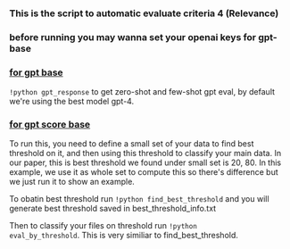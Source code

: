 ### This is the script to automatic evaluate criteria 4 (Relevance)

### before running you may wanna set your openai keys for gpt-base 

### [for gpt base](QUDeval/code/criteria4_anchor_relevence/gpt-base)
<code>!python gpt_response</code> to get zero-shot and few-shot gpt eval, by default we're using the best model gpt-4.

### [for gpt score base](/home/yw23374/QUDeval/code/criteria4_anchor_relevence/gpt-score-base)
To run this, you need to define a small set of your data to find best threshold on it, and then using this threshold to classify your main data.
In our paper, this is best threshold we found under small set is 20, 80. In this example, we use it as whole set to compute this so there's difference but we just run it to show an example.

To obatin best threshold run <code>!python find_best_threshold</code> and you will generate best threshold saved in best_threshold_info.txt

Then to classify your files on threshold run <code>!python eval_by_threshold</code>. This is very similiar to find_best_threshold. 

